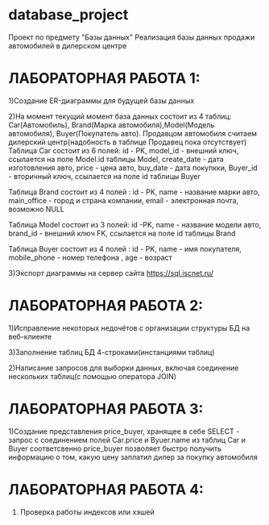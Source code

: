 # database_project
Проект по предмету "Базы данных"
Реализация базы данных продажи автомобилей в дилерском центре

# ЛАБОРАТОРНАЯ РАБОТА 1:

1)Создание ER-диаграммы для будущей базы данных

2)На момент текущий момент база данных состоит из 4 таблиц: Car(Автомобиль), Brand(Марка автомобиля),Model(Модель автомобиля), Buyer(Покупатель авто). Продавцом автомобиля считаем дилерский центр(надобность в таблице Продавец пока отсутствует)
Таблица Car состоит из 6 полей: id - PK, model_id - внешний ключ, ссылается на поле Model.id таблицы Model, create_date - дата изготовления авто, price - цена авто, buy_date - дата покупкки, Buyer_id - вторичный ключ, ссылается на поле id таблицы Buyer 

Таблица Brand состоит из 4 полей : id - PK, name - название марки авто, main_office - город и страна компании, email - электронная почта, возможно NULL

Таблица Model состоит из 3 полей: id -PK, name - название модели авто, brand_id - внешний ключ FK, ссылается на поле id таблицы Brand

Таблица Buyer состоит из 4 полей : id - PK, name - имя покупателя, mobile_phone - номер телефона , age - возраст


3)Экспорт диаграммы на сервер сайта https://sql.iscnet.ru/

# ЛАБОРАТОРНАЯ РАБОТА 2:

1)Исправление некоторых недочётов с организации структуры БД на веб-клиенте

3)Заполнение таблиц БД 4-строками(инстанциями таблиц)

2)Написание запросов для выборки данных, включая соединение нескольких таблиц(с помощью оператора JOIN)

# ЛАБОРАТОРНАЯ РАБОТА 3:
1)Создание представления price_buyer, хранящее в себе SELECT - запрос с соединением полей Car.price и Byuer.name из таблиц Car и Buyer соответсвенно
price_buyer позволяет быстро получить информацию о том, какую цену заплатил дилер за покупку автомобиля

# ЛАБОРАТОРНАЯ РАБОТА 4:
1) Проверка работы индексов или хэшей
